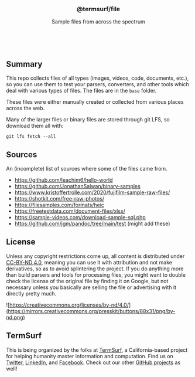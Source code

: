 
<br/>
<br/>
<br/>
<br/>
<br/>
<br/>
<br/>

<h3 align='center'>@termsurf/file</h3>
<p align='center'>
  Sample files from across the spectrum
</p>

<br/>
<br/>
<br/>

## Summary

This repo collects files of all types (images, videos, code, documents, etc.), so you can use them to test your parsers, converters, and other tools which deal with various types of files. The files are in the `base` folder.

These files were either manually created or collected from various places across the web.

Many of the larger files or binary files are stored through git LFS, so download them all with:

```
git lfs fetch --all
```

## Sources

An (incomplete) list of sources where some of the files came from.

- https://github.com/leachim6/hello-world
- https://github.com/JonathanSalwan/binary-samples
- https://www.kristoffertrolle.com/2020/fujifilm-sample-raw-files/
- https://shotkit.com/free-raw-photos/
- https://filesamples.com/formats/heic
- https://freetestdata.com/document-files/xlsx/
- https://sample-videos.com/download-sample-sql.php
- https://github.com/jgm/pandoc/tree/main/test (might add these)

## License

Unless any copyright restrictions come up, all content is distributed under [CC-BY-ND 4.0](https://creativecommons.org/licenses/by-nd/4.0/), meaning you can use it with attribution and not make derivatives, so as to avoid splintering the project. If you do anything more than build parsers and tools for processing files, you might want to double check the license of the original file by finding it on Google, but not necessary unless you basically are selling the file or advertising with it directly pretty much.

![https://creativecommons.org/licenses/by-nd/4.0/](https://mirrors.creativecommons.org/presskit/buttons/88x31/png/by-nd.png)

## TermSurf

This is being organized by the folks at [TermSurf](https://term.surf), a
California-based project for helping humanity master information and
computation. Find us on [Twitter](https://twitter.com/termsurf),
[LinkedIn](https://www.linkedin.com/company/termsurf), and
[Facebook](https://www.facebook.com/termsurf). Check out our other
[GitHub projects](https://github.com/termsurf) as well!

